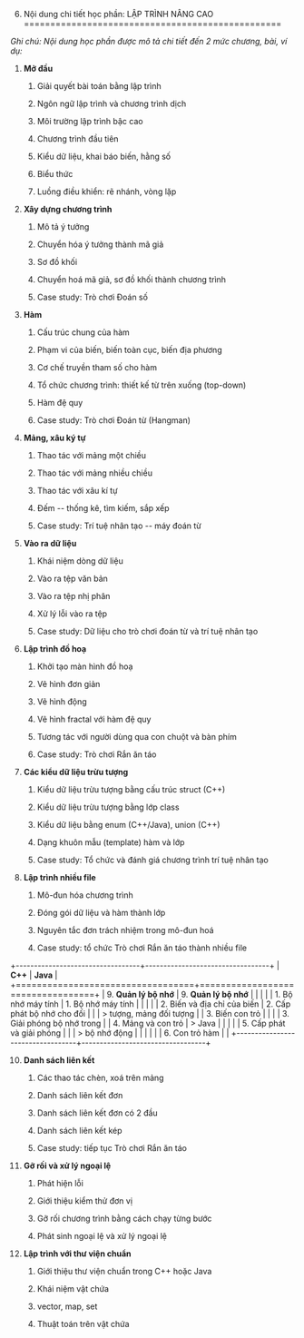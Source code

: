 6. Nội dung chi tiết học phần: LẬP TRÌNH NÂNG CAO
=================================================

*Ghi chú: Nội dung học phần được mô tả chi tiết đến 2 mức chương, bài,
ví dụ:*

1.  **Mở đầu**

    1.  Giải quyết bài toán bằng lập trình

    2.  Ngôn ngữ lập trình và chương trình dịch

    3.  Môi trường lập trình bậc cao

    4.  Chương trình đầu tiên

    5.  Kiểu dữ liệu, khai báo biến, hằng số

    6.  Biểu thức

    7.  Luồng điều khiển: rẽ nhánh, vòng lặp

2.  **Xây dựng chương trình**

    1.  Mô tả ý tưởng

    2.  Chuyển hóa ý tưởng thành mã giả

    3.  Sơ đồ khối

    4.  Chuyển hoá mã giả, sơ đồ khối thành chương trình

    5.  Case study: Trò chơi Đoán số

3.  **Hàm**

    1.  Cấu trúc chung của hàm

    2.  Phạm vi của biến, biến toàn cục, biến địa phương

    3.  Cơ chế truyền tham số cho hàm

    4.  Tổ chức chương trình: thiết kế từ trên xuống (top-down)

    5.  Hàm đệ quy

    6.  Case study: Trò chơi Đoán từ (Hangman)

4.  **Mảng, xâu ký tự**

    1.  Thao tác với mảng một chiều

    2.  Thao tác với mảng nhiều chiều

    3.  Thao tác với xâu kí tự

    4.  Đếm -- thống kê, tìm kiếm, sắp xếp

    5.  Case study: Trí tuệ nhân tạo -- máy đoán từ

5.  **Vào ra dữ liệu**

    1.  Khái niệm dòng dữ liệu

    2.  Vào ra tệp văn bản

    3.  Vào ra tệp nhị phân

    4.  Xử lý lỗi vào ra tệp

    5.  Case study: Dữ liệu cho trò chơi đoán từ và trí tuệ nhân tạo

6.  **Lập trình đồ hoạ**

    1.  Khởi tạo màn hình đồ hoạ

    2.  Vẽ hình đơn giản

    3.  Vẽ hình động

    4.  Vẽ hình fractal với hàm đệ quy

    5.  Tương tác với người dùng qua con chuột và bàn phím

    6.  Case study: Trò chơi Rắn ăn táo

7.  **Các kiểu dữ liệu trừu tượng**

    1.  Kiểu dữ liệu trừu tượng bằng cấu trúc struct (C++)

    2.  Kiểu dữ liệu trừu tượng bằng lớp class

    3.  Kiểu dữ liệu bằng enum (C++/Java), union (C++)

    4.  Dạng khuôn mẫu (template) hàm và lớp

    5.  Case study: Tổ chức và đánh giá chương trình trí tuệ nhân tạo

8.  **Lập trình nhiều file**

    1.  Mô-đun hóa chương trình

    2.  Đóng gói dữ liệu và hàm thành lớp

    3.  Nguyên tắc đơn trách nhiệm trong mô-đun hoá

    4.  Case study: tổ chức Trò chơi Rắn ăn táo thành nhiều file

+----------------------------------+----------------------------------+
| **C++**                          | **Java**                         |
+==================================+==================================+
| 9.  **Quản lý bộ nhớ**           | 9.  **Quản lý bộ nhớ**           |
|                                  |                                  |
|     1.  Bộ nhớ máy tính          |     1.  Bộ nhớ máy tính          |
|                                  |                                  |
|     2.  Biến và địa chỉ của biến |     2.  Cấp phát bộ nhớ cho đối  |
|                                  |         > tượng, mảng đối tượng  |
|     3.  Biến con trỏ             |                                  |
|                                  |     3.  Giải phóng bộ nhớ trong  |
|     4.  Mảng và con trỏ          |         > Java                   |
|                                  |                                  |
|     5.  Cấp phát và giải phóng   |                                  |
|         > bộ nhớ động            |                                  |
|                                  |                                  |
|     6.  Con trỏ hàm              |                                  |
+----------------------------------+----------------------------------+

10. **Danh sách liên kết**

    1.  Các thao tác chèn, xoá trên mảng

    2.  Danh sách liên kết đơn

    3.  Danh sách liên kết đơn có 2 đầu

    4.  Danh sách liên kết kép

    5.  Case study: tiếp tục Trò chơi Rắn ăn táo

11. **Gỡ rối và xử lý ngoại lệ**

    1.  Phát hiện lỗi

    2.  Giới thiệu kiểm thử đơn vị

    3.  Gỡ rối chương trình bằng cách chạy từng bước

    4.  Phát sinh ngoại lệ và xử lý ngoại lệ

12. **Lập trình với thư viện chuẩn**

    1.  Giới thiệu thư viện chuẩn trong C++ hoặc Java

    2.  Khái niệm vật chứa

    3.  vector, map, set

    4.  Thuật toán trên vật chứa

